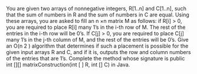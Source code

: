 You are given two arrays of nonnegative integers, R[1..n] and C[1..n], such that the sum of
numbers in R and the sum of numbers in C are equal. Using these arrays, you are asked to
fill an n ×n matrix M as follows: if R[i] > 0, you are required to place R[i] many 1’s in the i-th
row of M. The rest of the entries in the i-th row will be 0’s. If C[j] > 0, you are required to
place C[j] many 1’s in the j-th column of M, and the rest of the entries will be 0’s. Give an
O(n
2
) algorithm that determines if such a placement is possible for the given input arrays R
and C, and if it is, outputs the row and column numbers of the entries that are 1’s.
Complete the method whose signature is public int [][] matrixConstruction(int [ ] R, int [] C)
in Java.